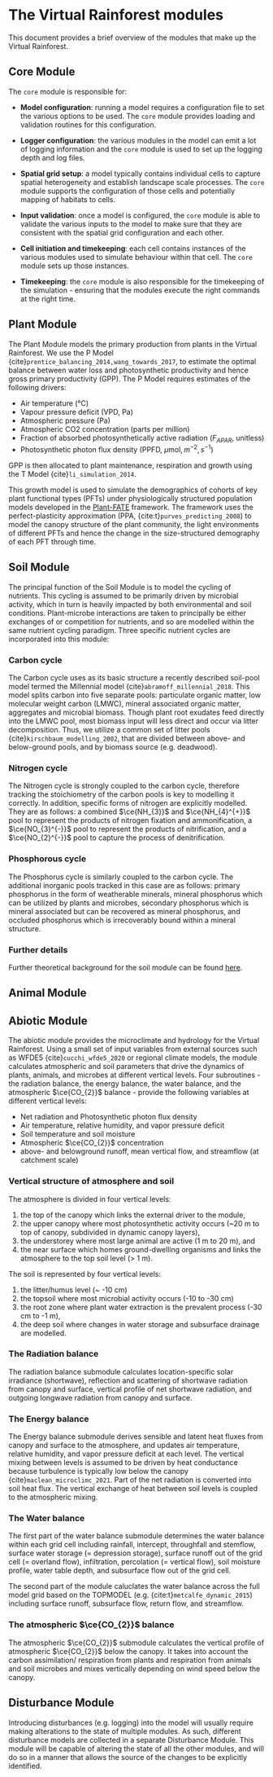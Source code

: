 # The Virtual Rainforest modules

This document provides a brief overview of the modules that make up the Virtual
Rainforest.

## Core Module

The `core` module is responsible for:

- **Model configuration**: running a model requires a configuration file to set the
  various options to be used. The `core` module provides loading and validation routines
  for this configuration.

- **Logger configuration**: the various modules in the model can emit a lot of logging
  information and the `core` module is used to set up the logging depth and log files.

- **Spatial grid setup**: a model typically contains individual cells to capture spatial
  heterogeneity and establish landscape scale processes. The `core` module supports the
  configuration of those cells and potentially mapping of habitats to cells.

- **Input validation**: once a model is configured, the `core` module is able to
  validate the various inputs to the model to make sure that they are consistent with
  the spatial grid configuration and each other.

- **Cell initiation and timekeeping**: each cell contains instances of the various
  modules used to simulate behaviour within that cell. The `core` module sets up those
  instances.

- **Timekeeping**: the `core` module is also responsible for the timekeeping of the
  simulation - ensuring that the modules execute the right commands at the right time.

## Plant Module

The Plant Module models the primary production from plants in the Virtual Rainforest. We
use the P Model {cite}`prentice_balancing_2014,wang_towards_2017`, to estimate the
optimal balance between water loss and photosynthetic productivity and hence gross
primary productivity (GPP). The P Model requires estimates of the following drivers:

- Air temperature (°C)
- Vapour pressure deficit (VPD, Pa)
- Atmospheric pressure (Pa)
- Atmospheric CO2 concentration (parts per million)
- Fraction of absorbed photosynthetically active radiation ($F_{APAR}$, unitless)
- Photosynthetic photon flux density (PPFD, $\mu \text{mol}, m^{-2}, s^{-1}$)

GPP is then allocated to plant maintenance, respiration and growth using the T Model
{cite}`li_simulation_2014`.

This growth model is used to simulate the demographics of cohorts of key plant
functional types (PFTs) under physiologically structured population models developed in
the [Plant-FATE](https://jaideep777.github.io/libpspm/) framework. The framework uses
the perfect-plasticity approximation (PPA, {cite:t}`purves_predicting_2008`) to model the
canopy structure of the plant community, the light environments of different PFTs and
hence the change in the size-structured demography of each PFT through time.

## Soil Module

The principal function of the Soil Module is to model the cycling of nutrients. This
cycling is assumed to be primarily driven by microbial activity, which in turn is
heavily impacted by both environmental and soil conditions. Plant-microbe interactions
are taken to principally be either exchanges of or competition for nutrients, and so are
modelled within the same nutrient cycling paradigm. Three specific nutrient cycles are
incorporated into this module:

### Carbon cycle

The Carbon cycle uses as its basic structure a recently described soil-pool model termed
the Millennial model {cite}`abramoff_millennial_2018`. This model splits carbon into
five separate pools: particulate organic matter, low molecular weight carbon (LMWC),
mineral associated organic matter, aggregates and microbial biomass. Though plant root
exudates feed directly into the LMWC pool, most biomass input will less direct and occur
via litter decomposition. Thus, we utilize a common set of litter pools
{cite}`kirschbaum_modelling_2002`, that are divided between above- and below-ground
pools, and by biomass source (e.g. deadwood).

### Nitrogen cycle

The Nitrogen cycle is strongly coupled to the carbon cycle, therefore tracking the
stoichiometry of the carbon pools is key to modelling it correctly. In addition,
specific forms of nitrogen are explicitly modelled. They are as follows: a combined
$\ce{NH_{3}}$ and $\ce{NH_{4}^{+}}$ pool to represent the products of nitrogen
fixation and ammonification, a $\ce{NO_{3}^{-}}$ pool to represent the products of
nitrification, and a $\ce{NO_{2}^{-}}$ pool to capture the process of denitrification.

### Phosphorous cycle

The Phosphorus cycle is similarly coupled to the carbon cycle. The additional inorganic
pools tracked in this case are as follows: primary phosphorus in the form of weatherable
minerals, mineral phosphorus which can be utilized by plants and microbes, secondary
phosphorus which is mineral associated but can be recovered as mineral phosphorus, and
occluded phosphorus which is irrecoverably bound within a mineral structure.

### Further details

Further theoretical background for the soil module can be found
[here](./soil/soil_details.md).

## Animal Module

## Abiotic Module

The abiotic module provides the microclimate and hydrology for the Virtual Rainforest.
Using a small set of input variables from external sources such as WFDE5
{cite}`cucchi_wfde5_2020` or regional climate models, the module calculates
atmospheric and soil parameters that drive the dynamics of plants, animals, and microbes
at different vertical levels. Four subroutines - the radiation balance, the energy
balance, the water balance, and the atmospheric $\ce{CO_{2}}$ balance - provide the
following variables at different vertical levels:

- Net radiation and Photosynthetic photon flux density
- Air temperature, relative humidity, and vapor pressure deficit
- Soil temperature and soil moisture
- Atmospheric $\ce{CO_{2}}$ concentration
- above- and belowground runoff, mean vertical flow, and streamflow (at catchment scale)

### Vertical structure of atmosphere and soil

The atmosphere is divided in four vertical levels:

1. the top of the canopy which links the external driver to the module,
2. the upper canopy where most photosynthetic activity occurs (~20 m to  top of canopy,
   subdivided in dynamic canopy layers),
3. the understorey where most large animal are active (1 m to 20 m), and
4. the near surface which homes ground-dwelling organisms and links the atmosphere to
   the top soil level (> 1 m).

The soil is represented by four vertical levels:

1. the litter/humus level (~ -10 cm)
2. the topsoil where most microbial activity occurs (-10 to -30 cm)
3. the root zone where plant water extraction is the prevalent process (-30 cm to -1 m),
4. the deep soil where changes in water storage and subsurface drainage are modelled.

### The Radiation balance

The radiation balance submodule calculates location-specific solar irradiance
(shortwave), reflection and scattering of shortwave radiation from canopy and surface,
vertical profile of net shortwave radiation, and outgoing longwave radiation from canopy
and surface.

### The Energy balance

The Energy balance submodule derives sensible and latent heat fluxes from canopy and
surface to the atmosphere, and updates air temperature, relative humidity, and vapor
pressure deficit at each level. The vertical mixing between levels is assumed to be
driven by heat conductance because turbulence is typically low below the canopy
{cite}`maclean_microclimc_2021`. Part of the net radiation is converted into soil heat
flux. The vertical exchange of heat between soil levels is coupled to the atmospheric
mixing.

### The Water balance

The first part of the water balance submodule determines the water balance within each
grid cell including rainfall, intercept, throughfall and stemflow, surface water storage
(= depression storage), surface runoff out of the grid cell (= overland flow),
infiltration, percolation (= vertical flow), soil moisture profile, water table depth,
and subsurface flow out of the grid cell.

The second part of the module caluclates the water balance across the full model grid
based on the TOPMODEL (e.g. {cite:t}`metcalfe_dynamic_2015`) including surface runoff,
subsurface flow, return flow, and streamflow.

### The atmospheric $\ce{CO_{2}}$ balance

The atmospheric $\ce{CO_{2}}$ submodule calculates the vertical profile of atmospheric
$\ce{CO_{2}}$ below the canopy. It takes into account the carbon assimilation/
respiration from plants and respiration from animals and soil microbes and mixes
vertically depending on wind speed below the canopy.

## Disturbance Module

Introducing disturbances (e.g. logging) into the model will usually require making
alterations to the state of multiple modules. As such, different disturbance models are
collected in a separate Disturbance Module. This module will be capable of altering the
state of all the other modules, and will do so in a manner that allows the source of the
changes to be explicitly identified.
